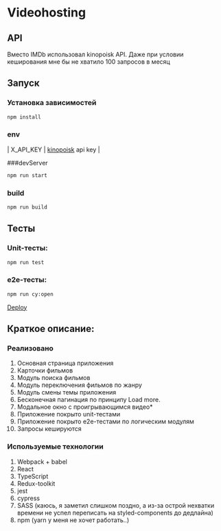 # Videohosting

## API

Вместо IMDb использовал kinopoisk API. Даже при условии кеширования мне бы не хватило 100 запросов в месяц

## Запуск

### Установка зависимостей

```sh
npm install
```

### env

| X_API_KEY | [kinopoisk](https://kinopoisk.dev/) api key |

###devServer

```sh
npm run start
```

### build

```sh
npm run build
```

## Тесты

### Unit-тесты:

```sh
npm run test
```

### e2e-тесты:

```sh
npm run cy:open
```

[Deploy](https://videohosting.vercel.app/)

## Краткое описание:

### Реализовано

1. Основная страница приложения
2. Карточки фильмов
3. Модуль поиска фильмов
4. Модуль переключения фильмов по жанру
5. Модуль смены темы приложения
6. Бесконечная пагинация по принципу Load more.
7. Модальное окно с проигрывающимся видео\*
8. Приложение покрыто unit-тестами
9. Приложение покрыто e2e-тестами по логическим модулям
10. Запросы кешируются

### Используемые технологии

1. Webpack + babel
2. React
3. TypeScript
4. Redux-toolkit
5. jest
6. cypress
7. SASS (каюсь, я заметил слишком поздно, а из-за острой нехватки времени не успел переписать на styled-components до дедлайна)
8. npm (yarn у меня не хочет работать..)
